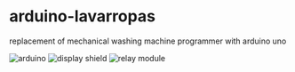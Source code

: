 # arduino-lavarropas
 replacement of mechanical washing machine programmer with arduino uno

![arduino](https://raw.githubusercontent.com/k4b3z4/arduino-lavarropas/master/docs/4622_large_arduino_uno_main_board.jpg)
![display shield](https://raw.githubusercontent.com/k4b3z4/arduino-lavarropas/master/docs/sku_136426_1.jpg)
![relay module](https://raw.githubusercontent.com/k4b3z4/arduino-lavarropas/master/docs/4-channel%20relay%20Module-800x800.jpg)
